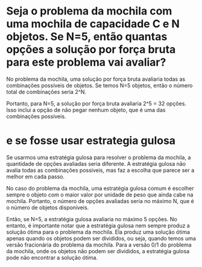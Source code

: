 # Seja o problema da mochila com uma mochila de capacidade C e N objetos. Se N=5, então quantas opções a solução por força bruta para este problema vai avaliar?

No problema da mochila, uma solução por força bruta avaliaria todas as combinações possíveis de objetos. Se temos N=5 objetos, então o número total de combinações seria 2^N.

Portanto, para N=5, a solução por força bruta avaliaria 2^5 = 32 opções. Isso inclui a opção de não pegar nenhum objeto, que é uma das combinações possíveis.

# e se fosse usar estrategia gulosa

Se usarmos uma estratégia gulosa para resolver o problema da mochila, a quantidade de opções avaliadas seria diferente. A estratégia gulosa não avalia todas as combinações possíveis, mas faz a escolha que parece ser a melhor em cada passo.

No caso do problema da mochila, uma estratégia gulosa comum é escolher sempre o objeto com o maior valor por unidade de peso que ainda cabe na mochila. Portanto, o número de opções avaliadas seria no máximo N, que é o número de objetos disponíveis.

Então, se N=5, a estratégia gulosa avaliaria no máximo 5 opções. No entanto, é importante notar que a estratégia gulosa nem sempre produz a solução ótima para o problema da mochila. Ela produz uma solução ótima apenas quando os objetos podem ser divididos, ou seja, quando temos uma versão fracionária do problema da mochila. Para a versão 0/1 do problema da mochila, onde os objetos não podem ser divididos, a estratégia gulosa pode não encontrar a solução ótima.
